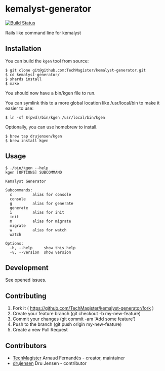 # kemalyst-generator 
[![Build Status](https://travis-ci.org/TechMagister/kemalyst-generator.svg?branch=master)](https://travis-ci.org/TechMagister/kemalyst-generator)

Rails like command line for kemalyst

## Installation

You can build the `kgen` tool from source:
```shellsession
$ git clone git@github.com:TechMagister/kemalyst-generator.git
$ cd kemalyst-generator/
$ shards install
$ make
```

You should now have a bin/kgen file to run. 

You can symlink this to a more global location like /usr/local/bin to make it easier to use:

`$ ln -sf $(pwd)/bin/kgen /usr/local/bin/kgen`

Optionally, you can use homebrew to install.

```shellsession
$ brew tap drujensen/kgen
$ brew install kgen
```

## Usage

``` shell
$ ./bin/kgen --help
kgen [OPTIONS] SUBCOMMAND

Kemalyst Generator

Subcommands:
  c         alias for console
  console
  g         alias for generate
  generate
  i         alias for init
  init
  m         alias for migrate
  migrate
  w         alias for watch
  watch

Options:
  -h, --help     show this help
  -v, --version  show version
```

## Development

See opened issues.

## Contributing

1. Fork it ( https://github.com/TechMagister/kemalyst-generator/fork )
2. Create your feature branch (git checkout -b my-new-feature)
3. Commit your changes (git commit -am 'Add some feature')
4. Push to the branch (git push origin my-new-feature)
5. Create a new Pull Request

## Contributors

- [TechMagister](https://github.com/TechMagister) Arnaud Fernandés - creator, maintainer
- [drujensen](https://github.com/drujensen) Dru Jensen - contributor
